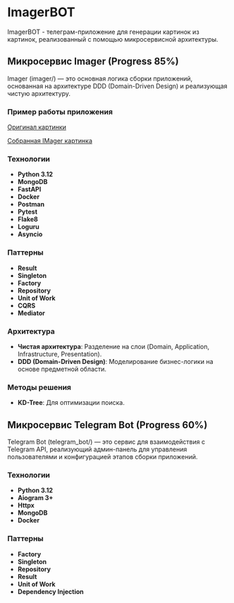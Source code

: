 # ImagerBOT

ImagerBOT - телеграм-приложение для генерации картинок из картинок, реализованный с помощью микросервисной архитектуры.

## Микросервис Imager (Progress 85%)
Imager (imager/) — это основная логика сборки приложений, основанная на архитектуре DDD (Domain-Driven Design) и реализующая чистую архитектуру.

### Пример работы приложения

[Оригинал картинки](https://disk.yandex.ru/d/riH4YCdRikEelQ)

[Собранная IMager картинка](https://disk.yandex.ru/d/xRgpdRCrlDonrw)

### Технологии
- **Python 3.12**
- **MongoDB**
- **FastAPI**
- **Docker**
- **Postman**
- **Pytest**
- **Flake8**
- **Loguru**
- **Asyncio**

### Паттерны
- **Result**
- **Singleton**
- **Factory**
- **Repository**
- **Unit of Work**
- **CQRS**
- **Mediator**

### Архитектура
- **Чистая архитектура**: Разделение на слои (Domain, Application, Infrastructure, Presentation).
- **DDD (Domain-Driven Design)**: Моделирование бизнес-логики на основе предметной области.

### Методы решения
- **KD-Tree**: Для оптимизации поиска.

## Микросервис Telegram Bot (Progress 60%)

Telegram Bot (telegram_bot/) — это сервис для взаимодействия с Telegram API, реализующий админ-панель для управления пользователями и конфигурацией этапов сборки приложений.

### Технологии
- **Python 3.12**
- **Aiogram 3+**
- **Httpx**
- **MongoDB**
- **Docker**

### Паттерны
- **Factory**
- **Singleton**
- **Repository**
- **Result**
- **Unit of Work**
- **Dependency Injection**
